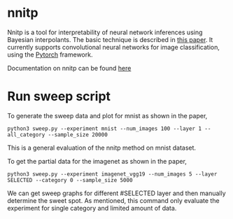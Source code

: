 # nnitp

Nnitp is a tool for interpretability of neural network inferences
using Bayesian interpolants. The basic technique is described in
[this paper](https://arxiv.org/abs/2004.04198). It currently supports
convolutional neural networks for image classification, using the
[Pytorch](https://pytorch.org/) framework.

Documentation on nnitp can be found
[here](https://nnitp.readthedocs.io/en/latest/)


#  Run sweep script

To generate the sweep data and plot for mnist as shown in the paper,


`python3 sweep.py --experiment mnist --num_images 100 --layer 1 --all_category --sample_size 20000`

This is a general evaluation of the nnitp method on mnist dataset.

To get the partial data for the imagenet as shown in the paper,


`python3 sweep.py --experiment imagenet_vgg19 --num_images 5 --layer SELECTED --category 0 --sample_size 5000`

We can get sweep graphs for different  #SELECTED layer and then manually determine
the sweet spot. As mentioned, this command only evaluate the experiment for single category
and limited amount of data.



